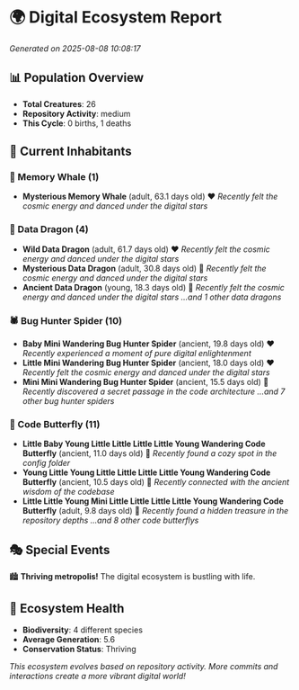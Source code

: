 # 🌍 Digital Ecosystem Report
*Generated on 2025-08-08 10:08:17*

## 📊 Population Overview
- **Total Creatures**: 26
- **Repository Activity**: medium
- **This Cycle**: 0 births, 1 deaths

## 👥 Current Inhabitants

### 🐋 Memory Whale (1)
- **Mysterious Memory Whale** (adult, 63.1 days old) ❤️
  *Recently felt the cosmic energy and danced under the digital stars*

### 🐉 Data Dragon (4)
- **Wild Data Dragon** (adult, 61.7 days old) ❤️
  *Recently felt the cosmic energy and danced under the digital stars*
- **Mysterious Data Dragon** (adult, 30.8 days old) 💛
  *Recently felt the cosmic energy and danced under the digital stars*
- **Ancient Data Dragon** (young, 18.3 days old) 💚
  *Recently felt the cosmic energy and danced under the digital stars*
  *...and 1 other data dragons*

### 🕷️ Bug Hunter Spider (10)
- **Baby Mini Wandering Bug Hunter Spider** (ancient, 19.8 days old) ❤️
  *Recently experienced a moment of pure digital enlightenment*
- **Little Mini Wandering Bug Hunter Spider** (ancient, 18.0 days old) ❤️
  *Recently felt the cosmic energy and danced under the digital stars*
- **Mini Mini Wandering Bug Hunter Spider** (ancient, 15.5 days old) 💛
  *Recently discovered a secret passage in the code architecture*
  *...and 7 other bug hunter spiders*

### 🦋 Code Butterfly (11)
- **Little Baby Young Little Little Little Little Young Wandering Code Butterfly** (ancient, 11.0 days old) 💛
  *Recently found a cozy spot in the config folder*
- **Young Little Young Little Little Little Little Young Wandering Code Butterfly** (ancient, 10.5 days old) 💚
  *Recently connected with the ancient wisdom of the codebase*
- **Little Little Young Mini Little Little Little Little Young Wandering Code Butterfly** (adult, 9.8 days old) 💛
  *Recently found a hidden treasure in the repository depths*
  *...and 8 other code butterflys*

## 🎭 Special Events

🏙️ **Thriving metropolis!** The digital ecosystem is bustling with life.

## 🔬 Ecosystem Health
- **Biodiversity**: 4 different species
- **Average Generation**: 5.6
- **Conservation Status**: Thriving

*This ecosystem evolves based on repository activity. More commits and interactions create a more vibrant digital world!*